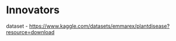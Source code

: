 # Innovators

dataset - https://www.kaggle.com/datasets/emmarex/plantdisease?resource=download   
 
  
